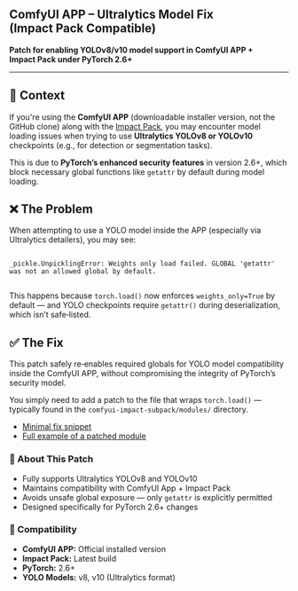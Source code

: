 <section>
  <h1>ComfyUI APP – Ultralytics Model Fix (Impact Pack Compatible)</h1>
  <p><strong>Patch for enabling YOLOv8/v10 model support in ComfyUI APP + Impact Pack under PyTorch 2.6+</strong></p>
  <hr/>

  <h2>📌 Context</h2>
  <p>
    If you're using the <strong>ComfyUI APP</strong> (downloadable installer version, not the GitHub clone)
    along with the
    <a href="https://github.com/ltdrdata/ComfyUI-Impact-Pack" target="_blank" rel="noopener">Impact Pack</a>,
    you may encounter model loading issues when trying to use
    <strong>Ultralytics YOLOv8 or YOLOv10</strong> checkpoints
    (e.g., for detection or segmentation tasks).
  </p>
  <p>
    This is due to <strong>PyTorch’s enhanced security features</strong> in version 2.6+,
    which block necessary global functions like <code>getattr</code> by default during model loading.
  </p>

  <h2>❌ The Problem</h2>
  <p>When attempting to use a YOLO model inside the APP (especially via Ultralytics detailers), you may see:</p>
  <pre><code class="language-python">
_pickle.UnpicklingError: Weights only load failed. GLOBAL 'getattr' was not an allowed global by default.
  </code></pre>
  <p>
    This happens because <code>torch.load()</code> now enforces <code>weights_only=True</code> by default —
    and YOLO checkpoints require <code>getattr()</code> during deserialization, which isn’t safe‑listed.
  </p>

  <h2>✅ The Fix</h2>
  <p>
    This patch safely re‑enables required globals for YOLO model compatibility inside the ComfyUI APP,
    without compromising the integrity of PyTorch’s security model.
  </p>
  <p>
    You simply need to add a patch to the file that wraps <code>torch.load()</code> —
    typically found in the <code>comfyui-impact-subpack/modules/</code> directory.
  </p>
  <ul>
    <li><a href="🔗 comfyui-impact-ultralytics-patch">Minimal fix snippet</a></li>
    <li><a href="📄 full_subcore.py">Full example of a patched module</a></li>
  </ul>

  <h3>🔐 About This Patch</h3>
  <ul>
    <li>Fully supports Ultralytics YOLOv8 and YOLOv10</li>
    <li>Maintains compatibility with ComfyUI App + Impact Pack</li>
    <li>Avoids unsafe global exposure — only <code>getattr</code> is explicitly permitted</li>
    <li>Designed specifically for PyTorch 2.6+ changes</li>
  </ul>

  <h3>🔧 Compatibility</h3>
  <ul>
    <li><strong>ComfyUI APP:</strong> Official installed version</li>
    <li><strong>Impact Pack:</strong> Latest build</li>
    <li><strong>PyTorch:</strong> 2.6+</li>
    <li><strong>YOLO Models:</strong> v8, v10 (Ultralytics format)</li>
  </ul>
</section>

